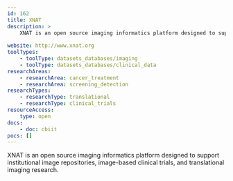 ```yaml
---
id: 162
title: XNAT
description: >
    XNAT is an open source imaging informatics platform designed to support institutional image repositories, image-based clinical trials, and translational imaging research.
    
website: http://www.xnat.org
toolTypes:
    - toolType: datasets_databases/imaging
    - toolType: datasets_databases/clinical_data
researchAreas:
    - researchArea: cancer_treatment
    - researchArea: screening_detection
researchTypes:
    - researchType: translational
    - researchType: clinical_trials
resourceAccess:
    type: open
docs:
    - doc: cbiit
pocs: []        
---
```

XNAT is an open source imaging informatics platform designed to support institutional image repositories, image-based clinical trials, and translational imaging research.

